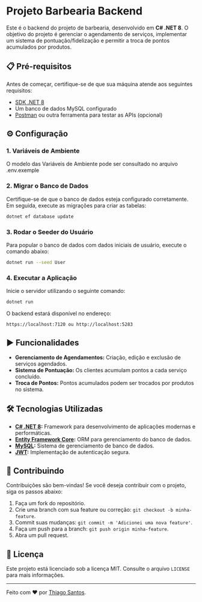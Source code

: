 # Projeto Barbearia Backend

Este é o backend do projeto de barbearia, desenvolvido em **C# .NET 8**. O objetivo do projeto é gerenciar o agendamento de serviços, implementar um sistema de pontuação/fidelização e permitir a troca de pontos acumulados por produtos.

## 📋 Pré-requisitos

Antes de começar, certifique-se de que sua máquina atende aos seguintes requisitos:

- [SDK .NET 8](https://dotnet.microsoft.com/)
- Um banco de dados MySQL configurado
- [Postman](https://www.postman.com/) ou outra ferramenta para testar as APIs (opcional)

## ⚙️ Configuração

### 1. Variáveis de Ambiente

O modelo das Variáveis de Ambiente pode ser consultado no arquivo .env.exemple

### 2. Migrar o Banco de Dados

Certifique-se de que o banco de dados esteja configurado corretamente. Em seguida, execute as migrações para criar as tabelas:

```bash
dotnet ef database update
```

### 3. Rodar o Seeder do Usuário

Para popular o banco de dados com dados iniciais de usuário, execute o comando abaixo:

```bash
dotnet run --seed User
```

### 4. Executar a Aplicação

Inicie o servidor utilizando o seguinte comando:

```bash
dotnet run
```

O backend estará disponível no endereço:

```
https://localhost:7120 ou http://localhost:5283
```

## ▶️ Funcionalidades

- **Gerenciamento de Agendamentos:** Criação, edição e exclusão de serviços agendados.
- **Sistema de Pontuação:** Os clientes acumulam pontos a cada serviço concluído.
- **Troca de Pontos:** Pontos acumulados podem ser trocados por produtos no sistema.

## 🛠️ Tecnologias Utilizadas

- **[C# .NET 8](https://dotnet.microsoft.com/):** Framework para desenvolvimento de aplicações modernas e performáticas.
- **[Entity Framework Core](https://docs.microsoft.com/ef/):** ORM para gerenciamento do banco de dados.
- **[MySQL](https://www.mysql.com/):** Sistema de gerenciamento de banco de dados.
- **[JWT](https://jwt.io/):** Implementação de autenticação segura.

## 🤝 Contribuindo

Contribuições são bem-vindas! Se você deseja contribuir com o projeto, siga os passos abaixo:

1. Faça um fork do repositório.
2. Crie uma branch com sua feature ou correção: `git checkout -b minha-feature`.
3. Commit suas mudanças: `git commit -m 'Adicionei uma nova feature'`.
4. Faça um push para a branch: `git push origin minha-feature`.
5. Abra um pull request.

## 📝 Licença

Este projeto está licenciado sob a licença MIT. Consulte o arquivo `LICENSE` para mais informações.

---

Feito com ❤️ por [Thiago Santos](https://github.com/tbsantosDev).
